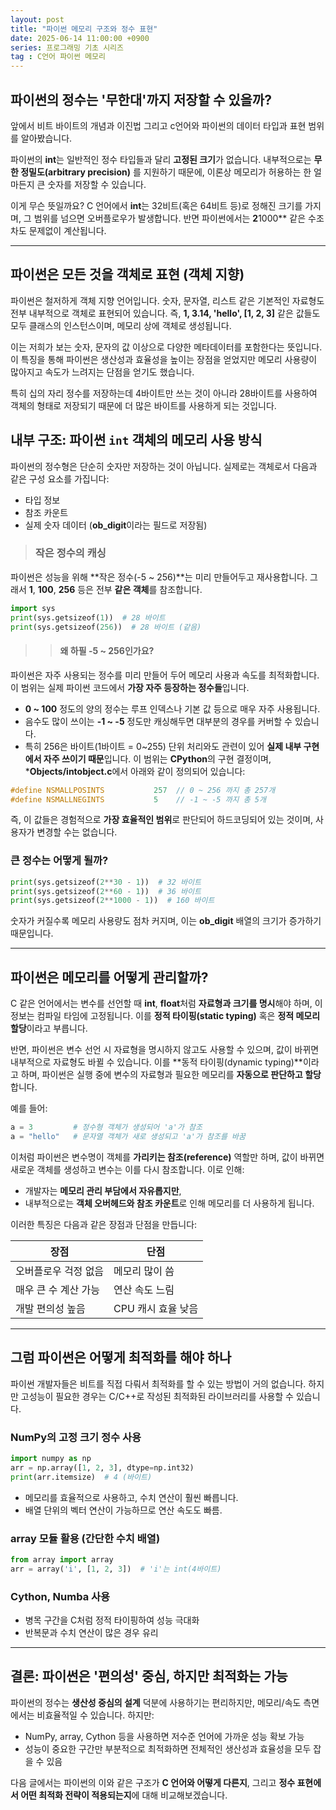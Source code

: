 ```yaml
---
layout: post
title: "파이썬 메모리 구조와 정수 표현"
date: 2025-06-14 11:00:00 +0900
series: 프로그래밍 기초 시리즈
tag : C언어 파이썬 메모리
---
```


## 파이썬의 정수는 '무한대'까지 저장할 수 있을까?

앞에서 비트 바이트의 개념과 이진법 그리고 c언어와 파이썬의 데이터 타입과 표현 범위를 알아봤습니다. 

파이썬의 **int**는 일반적인 정수 타입들과 달리 **고정된 크기**가 없습니다. 내부적으로는 **무한 정밀도(arbitrary precision)** 를 지원하기 때문에, 이론상 메모리가 허용하는 한 얼마든지 큰 숫자를 저장할 수 있습니다.

이게 무슨 뜻일까요? C 언어에서 **int**는 32비트(혹은 64비트 등)로 정해진 크기를 가지며, 그 범위를 넘으면 오버플로우가 발생합니다. 반면 파이썬에서는 **2**1000** 같은 수조차도 문제없이 계산됩니다.

---

## 파이썬은 모든 것을 객체로 표현 (객체 지향)
파이썬은 철저하게 객체 지향 언어입니다. 숫자, 문자열, 리스트 같은 기본적인 자료형도 전부 내부적으로 객체로 표현되어 있습니다. 즉, **1, 3.14, 'hello', [1, 2, 3]** 같은 값들도 모두 클래스의 인스턴스이며, 메모리 상에 객체로 생성됩니다.

이는 저희가 보는 숫자, 문자의 값 이상으로 다양한 메타데이터를 포함한다는 뜻입니다.
이 특징을 통해 파이썬은 생산성과 효율성을 높이는 장점을 얻었지만 메모리 사용량이 많아지고 속도가 느려지는 단점을 얻기도 했습니다.

특히 십의 자리 정수를 저장하는데 4바이트만 쓰는 것이 아니라 28바이트를 사용하여 객체의 형태로 저장되기 때문에 더 많은 바이트를 사용하게 되는 것입니다.


## 내부 구조: 파이썬 `int` 객체의 메모리 사용 방식

파이썬의 정수형은 단순히 숫자만 저장하는 것이 아닙니다. 실제로는 객체로서 다음과 같은 구성 요소를 가집니다:

* 타입 정보
* 참조 카운트
* 실제 숫자 데이터 (**ob_digit**이라는 필드로 저장됨)

>### 작은 정수의 캐싱
파이썬은 성능을 위해 **작은 정수(-5 ~ 256)**는 미리 만들어두고 재사용합니다. 그래서 **1**, **100**, **256** 등은 전부 **같은 객체**를 참조합니다.
```python
import sys
print(sys.getsizeof(1))  # 28 바이트
print(sys.getsizeof(256))  # 28 바이트 (같음)
```
>> #### 왜 하필 **-5 ~ 256**인가요?
파이썬은 자주 사용되는 정수를 미리 만들어 두어 메모리 사용과 속도를 최적화합니다. 이 범위는 실제 파이썬 코드에서 **가장 자주 등장하는 정수들**입니다.
* **0 ~ 100** 정도의 양의 정수는 루프 인덱스나 기본 값 등으로 매우 자주 사용됩니다.
* 음수도 많이 쓰이는 **-1 ~ -5** 정도만 캐싱해두면 대부분의 경우를 커버할 수 있습니다.
* 특히 256은 바이트(1바이트 = 0~255) 단위 처리와도 관련이 있어 **실제 내부 구현에서 자주 쓰이기 때문**입니다.
이 범위는 **CPython**의 구현 결정이며, ***Objects/intobject.c**에서 아래와 같이 정의되어 있습니다:
```c
#define NSMALLPOSINTS           257  // 0 ~ 256 까지 총 257개
#define NSMALLNEGINTS           5    // -1 ~ -5 까지 총 5개
```
즉, 이 값들은 경험적으로 **가장 효율적인 범위**로 판단되어 하드코딩되어 있는 것이며, 사용자가 변경할 수는 없습니다.

### 큰 정수는 어떻게 될까?

```python
print(sys.getsizeof(2**30 - 1))  # 32 바이트
print(sys.getsizeof(2**60 - 1))  # 36 바이트
print(sys.getsizeof(2**1000 - 1))  # 160 바이트
```

숫자가 커질수록 메모리 사용량도 점차 커지며, 이는 **ob_digit** 배열의 크기가 증가하기 때문입니다.

---

## 파이썬은 메모리를 어떻게 관리할까?

C 같은 언어에서는 변수를 선언할 때 **int**, **float**처럼 **자료형과 크기를 명시**해야 하며, 이 정보는 컴파일 타임에 고정됩니다. 이를 **정적 타이핑(static typing)** 혹은 **정적 메모리 할당**이라고 부릅니다.

반면, 파이썬은 변수 선언 시 자료형을 명시하지 않고도 사용할 수 있으며, 값이 바뀌면 내부적으로 자료형도 바뀔 수 있습니다. 이를 **동적 타이핑(dynamic typing)**이라고 하며, 파이썬은 실행 중에 변수의 자료형과 필요한 메모리를 **자동으로 판단하고 할당**합니다.

예를 들어:

```python
a = 3         # 정수형 객체가 생성되어 'a'가 참조
a = "hello"   # 문자열 객체가 새로 생성되고 'a'가 참조를 바꿈
```

이처럼 파이썬은 변수명이 객체를 **가리키는 참조(reference)** 역할만 하며, 값이 바뀌면 새로운 객체를 생성하고 변수는 이를 다시 참조합니다. 이로 인해:

* 개발자는 **메모리 관리 부담에서 자유롭지만**,
* 내부적으로는 **객체 오버헤드와 참조 카운트**로 인해 메모리를 더 사용하게 됩니다.

이러한 특징은 다음과 같은 장점과 단점을 만듭니다:

| 장점           | 단점           |
| ------------ | ------------ |
| 오버플로우 걱정 없음  | 메모리 많이 씀     |
| 매우 큰 수 계산 가능 | 연산 속도 느림     |
| 개발 편의성 높음    | CPU 캐시 효율 낮음 |

---

## 그럼 파이썬은 어떻게 최적화를 해야 하나

파이썬 개발자들은 비트를 직접 다뤄서 최적화를 할 수 있는 방법이 거의 없습니다. 하지만 고성능이 필요한 경우는 C/C++로 작성된 최적화된 라이브러리를 사용할 수 있습니다.

### NumPy의 고정 크기 정수 사용

```python
import numpy as np
arr = np.array([1, 2, 3], dtype=np.int32)
print(arr.itemsize)  # 4 (바이트)
```

* 메모리를 효율적으로 사용하고, 수치 연산이 훨씬 빠릅니다.
* 배열 단위의 벡터 연산이 가능하므로 연산 속도도 빠름.

### **array** 모듈 활용 (간단한 수치 배열)

```python
from array import array
arr = array('i', [1, 2, 3])  # 'i'는 int(4바이트)
```

### Cython, Numba 사용

* 병목 구간을 C처럼 정적 타이핑하여 성능 극대화
* 반복문과 수치 연산이 많은 경우 유리

---

## 결론: 파이썬은 '편의성' 중심, 하지만 최적화는 가능

파이썬의 정수는 **생산성 중심의 설계** 덕분에 사용하기는 편리하지만, 메모리/속도 측면에서는 비효율적일 수 있습니다. 하지만:

* NumPy, array, Cython 등을 사용하면 저수준 언어에 가까운 성능 확보 가능
* 성능이 중요한 구간만 부분적으로 최적화하면 전체적인 생산성과 효율성을 모두 잡을 수 있음

다음 글에서는 파이썬의 이와 같은 구조가 **C 언어와 어떻게 다른지**, 그리고 **정수 표현에서 어떤 최적화 전략이 적용되는지**에 대해 비교해보겠습니다.
